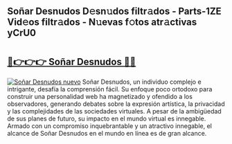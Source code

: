## Soñar Desnudos D𝚎sn𝚞dos filtr𝚊dos - Parts-1ZE Vid𝚎os filtr𝚊dos - N𝚞evas f𝚘tos atr𝚊ctivas yCrU0

# <h2><a href="http://mb6ov6a.tromn.icu/?c=So%c3%b1ar+Desnudos">🔗👉👉👉 Soñar Desnudos 🔗🔗</a></h2>

[![Soñar Desnudos nuevo](https://i.imgur.com/pEAQMta.gif)](http://mb6ov6a.tromn.icu/?c=So%c3%b1ar+Desnudos)
Soñar Desnudos, un individuo complejo e intrigante, desafía la comprensión fácil. Su enfoque poco ortodoxo para construir una personalidad web ha magnetizado y ofendido a los observadores, generando debates sobre la expresión artística, la privacidad y las complejidades de las sociedades virtuales. A pesar de la ambigüedad de sus planes de futuro, su impacto en el mundo virtual es innegable. Armado con un compromiso inquebrantable y un atractivo innegable, el alcance de Soñar Desnudos en el mundo en línea es de gran alcance.
